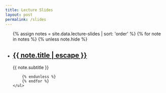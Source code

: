 ```yaml
---
title: Lecture Slides
layout: post
permalink: /slides
---
```


<div class="notes">
	<ul class="post-list">
		{% assign notes = site.data.lecture-slides | sort: 'order' %}
		{% for note in notes %}
		{% unless note.hide %}
		<li>
			<h2>
    			<a class="post-link" href="/slides/{{ note.slug }}/">{{ note.title | escape }}</a>
			</h2>
			{{ note.subtitle }}
		</li>

		{% endunless %}
		{% endfor %}
	</ul>
</div>
